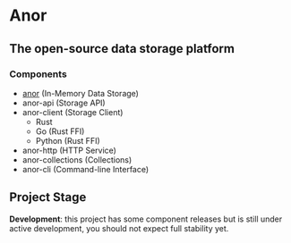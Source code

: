 # Anor

## The open-source data storage platform

### Components

- [anor](https://github.com/anor-rs/anor) (In-Memory Data Storage)
- anor-api (Storage API)
- anor-client (Storage Client)
  - Rust
  - Go (Rust FFI)
  - Python (Rust FFI)
- anor-http (HTTP Service)
- anor-collections (Collections)
- anor-cli (Command-line Interface)

## Project Stage

**Development**: this project has some component releases but is still under active development, you should not expect full stability yet.
